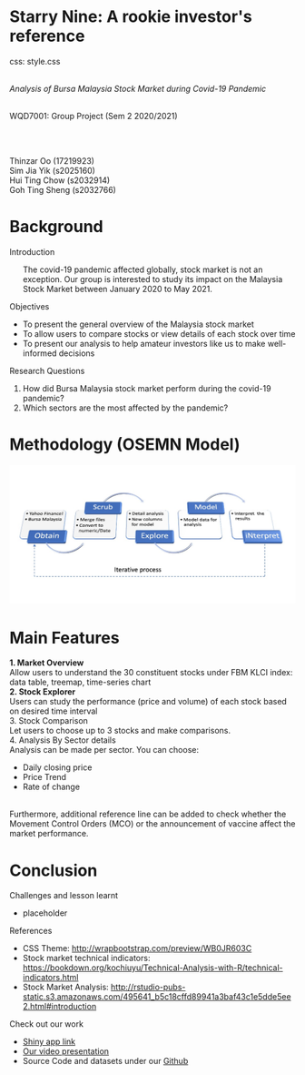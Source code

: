 Starry Nine: A rookie investor's reference
========================================================
css: style.css

<div class="box">
<div class="group"><br>
<div class="group-header"><i>Analysis of Bursa Malaysia Stock Market during Covid-19 Pandemic</i></div><br>

WQD7001: Group Project (Sem 2 2020/2021)

<br><br>

Thinzar Oo (17219923)<br>
Sim Jia Yik (s2025160)<br>
Hui Ting Chow (s2032914)<br>
Goh Ting Sheng (s2032766)
</div></div>

Background
========================================================

<div class="header">Introduction</div>
<div class="content">
<ol>The covid-19 pandemic affected globally, stock market is not an exception. Our group is interested to study its impact on the Malaysia Stock Market between January 2020 to May 2021.</ol>
</div>

<div class="header">Objectives</div>
<div class="content">
<ul>
<li>To present the general overview of the Malaysia stock market</li>
<li>To allow users to compare stocks or view details of each stock over time</li>
<li>To present our analysis to help amateur investors like us to make well-informed decisions</li>
</ul>
</div>

<div class="header">Research Questions</div>
<div class="content">
<ol>
<li>How did Bursa Malaysia stock market perform during the covid-19 pandemic?</li>
<li>Which sectors are the most affected by the pandemic?</li>
</ol>
</div>



Methodology (OSEMN Model)
========================================================
<div class="midcenter">
<img src="presentation-figure/methodology.jpg"></img>
</div>

Main Features
========================================================
<div class="content">
<div class="header"><b>1. Market Overview</b></div>
<div class="content">Allow users to understand the 30 constituent stocks under FBM KLCI index: data table, treemap, time-series chart</div>
<div class="header"><b>2. Stock Explorer</b></div>
<div class="content">Users can study the performance (price and volume) of each stock based on desired time interval<div class="content">
<div class="header">3. Stock Comparison</div>
<div class="content">Let users to choose up to 3 stocks and make comparisons.</div>
<div class="header">4. Analysis By Sector details</div>
<div class="content">Analysis can be made per sector. You can choose: <br/>
<ul>
  <li>Daily closing price</li>
  <li>Price Trend</li>
  <li>Rate of change</li>
</ul>
<br/>
Furthermore, additional reference line can be added to check whether the Movement Control Orders (MCO) or the announcement of vaccine affect the market performance.
</div>
</div>

Conclusion
========================================================
<div class="header">Challenges and lesson learnt</div>
<div class="content">
<ul>
<li>placeholder</li>
</ul>
</div>

<div class="header">References</div>
<div class="content">
<ul>
  <li>CSS Theme: 
      <a href="http://wrapbootstrap.com/preview/WB0JR603C">
      http://wrapbootstrap.com/preview/WB0JR603C</a>
  </li>
  
  <li>Stock market technical indicators:
      <a href="https://bookdown.org/kochiuyu/Technical-Analysis-with-R/technical-indicators.html">
      https://bookdown.org/kochiuyu/Technical-Analysis-with-R/technical-indicators.html</a>
  </li>
  
  <li>Stock Market Analysis: 
      <a href="http://rstudio-pubs-static.s3.amazonaws.com/495641_b5c18cffd89941a3baf43c1e5dde5ee2.html#introduction">
       http://rstudio-pubs-static.s3.amazonaws.com/495641_b5c18cffd89941a3baf43c1e5dde5ee2.html#introduction</a>
  </li>
</ul>
</div>

<div class="header">Check out our work</div>
<div class="content">
<ul>
  <li><a href="https://thinzar.shinyapps.io/StarryNineGroupProject/" target="_blank">Shiny app link</a></li>
  <li><a href="" target="_blank">Our video presentation</a>
  </li>
  <li>Source Code and datasets under our <a href="https://github.com/thinzaroo/wqd7001_group_project" target="_blank">Github</a></li>
</ul>
</div>


